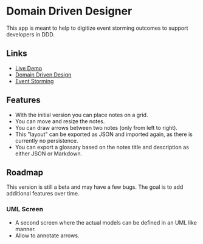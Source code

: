 # Domain Driven Designer

This app is meant to help to digitize event storming outcomes to support developers in DDD.  

## Links
- [Live Demo](http://ddder.the-blackbird.com/)
- [Domain Driven Design](https://en.wikipedia.org/wiki/Domain-driven_design)
- [Event Storming](https://www.eventstorming.com/)

## Features
- With the initial version you can place notes on a grid.
- You can move and resize the notes.
- You can draw arrows between two notes (only from left to right).
- This "layout" can be exported as JSON and imported again, as there is currently no persistence.
- You can export a glossary based on the notes title and description as either JSON or Markdown.

## Roadmap
This version is still a beta and may have a few bugs. The goal is to add additional features over time.

### UML Screen
- A second screen where the actual models can be defined in an UML like manner.
- Allow to annotate arrows.
